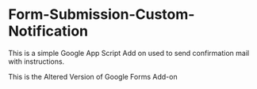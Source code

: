 # Form-Submission-Custom-Notification
This is a simple Google App Script Add on used to send confirmation mail with instructions.

This is the Altered Version of Google Forms Add-on

